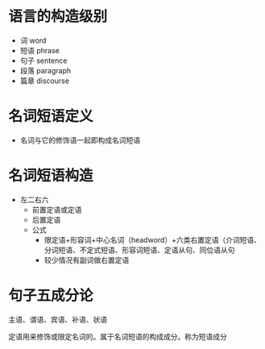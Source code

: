 # 语言的构造级别
- 词 word
- 短语 phrase
- 句子 sentence
- 段落 paragraph
- 篇章 discourse


# 名词短语定义
- 名词与它的修饰语一起即构成名词短语


# 名词短语构造
- 左二右六
  * 前置定语或定语
  * 后置定语
  * 公式
     * 限定语+形容词+中心名词（headword）+六类右置定语（介词短语、分词短语、不定式短语、形容词短语、定语从句、同位语从句
     * 较少情况有副词做右置定语
     


# 句子五成分论

主语、谓语、宾语、补语、状语

定语用来修饰或限定名词的。属于名词短语的构成成分。称为短语成分